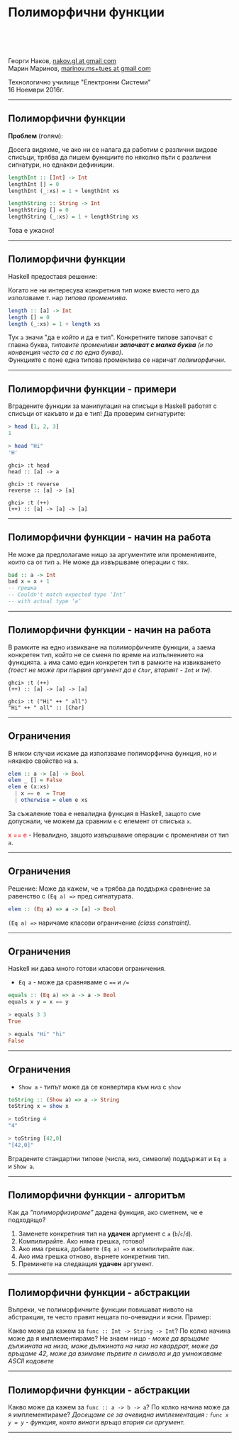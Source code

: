 <!--
    page_number:true
    *page_number:false
-->
<!--
```hs
import Prelude hiding (length)

```
-->
Полиморфични функции<br/>
====

<br>
<br>
<br>

Георги Наков, [nakov.gl at gmail com](mailto:nakov.gl+tues@gmail.com)  
Марин Маринов, [marinov.ms+tues at gmail com](mailto:marinov.ms+tues@gmail.com)


Технологично училище "Електронни Системи"  
16 Ноември 2016г.

---

## Полиморфични функции

**Проблем** (голям):  

Досега видяхме, че ако ни се налага да работим с различни видове списъци, трябва да пишем функциите по няколко пъти с различни сигнатури, но еднакви дефиниции.
<br/>
```hs
lengthInt :: [Int] -> Int
lengthInt [] = 0
lengthInt (_:xs) = 1 + lengthInt xs

lengthString :: String -> Int
lengthString [] = 0
lengthString (_:xs) = 1 + lengthString xs
```

Това е ужасно!

---

## Полиморфични функции

Haskell предоставя решение:

Когато не ни интересува конкретния тип може вместо него да използваме т. нар *типова променлива*.
```hs
length :: [a] -> Int
length [] = 0
length (_:xs) = 1 + length xs
```
Тук `a` значи "да е който и да е тип".
Конкретните типове започват с главна буква, *типовите променливи **започват с малка буква** (и по конвенция често са с по една буква)*.  
Функциите с поне една типова променлива се наричат *полиморфични*.

---

## Полиморфични функции - примери

Вградените функции за манипулация на списъци в Haskell работят с списъци от какъвто и да е тип! Да проверим сигнатурите:
```hs
> head [1, 2, 3]
1

> head "Hi"
'H'
```

```text
ghci> :t head
head :: [a] -> a

ghci> :t reverse
reverse :: [a] -> [a]

ghci> :t (++)
(++) :: [a] -> [a] -> [a]
```
---

## Полиморфични функции - начин на работа

Не може да предполагаме нищо за аргументите или променливите, които са от тип `a`. Не може да извършваме операции с тях.
```hs     
bad :: a -> Int
bad x = x + 1
-- грешка
-- Couldn't match expected type ‘Int’ 
-- with actual type ‘a’
```
---

## Полиморфични функции - начин на работа

В рамките на едно извикване на полиморфичните функции, `a` заема конкретен тип, който не се сменя по време на изпълнението на функцията. `a` има само един конкретен тип в рамките на извикването *(тоест не може при първия аргумент да е `Char`, вторият - `Int` и тн)*.

```text
ghci> :t (++)
(++) :: [a] -> [a] -> [a]

ghci> :t ("Hi" ++ " all")
"Hi" ++ " all" :: [Char]
```
--- 

## Ограничения

В някои случаи искаме да използваме полиморфична функция, но и някакво свойство на `a`.
```hs     
elem :: a -> [a] -> Bool
elem _ [] = False
elem e (x:xs)
  | x == e  = True
  | otherwise = elem e xs
```
За съжаление това е невалидна функция в Haskell, защото сме допуснали, че можем да сравним `e` с елемент от списъка `x`.

<font color="red">x == e</font> - Невалидно, защото извършваме операции с променливи от тип `a`.

---
## Oграничения

Решение: Може да кажем, че `a` трябва да поддържа сравнение за равенство с `(Eq a) =>` пред сигнатурата.
```hs     
elem :: (Eq a) => a -> [a] -> Bool
```
`(Eq a) =>` наричаме класови ограничение *(class constraint)*. 

---

## Oграничения

Haskell ни дава много готови класови ограничения. 
- `Eq a` - може да сравняваме с `==` и `/=`
```hs
equals :: (Eq a) => a -> a -> Bool
equals x y = x == y

> equals 3 3 
True

> equals "Hi" "hi"
False
```
--- 
## Oграничения

- `Show a` - типът може да се конвертира към низ с `show`
```hs
toString :: (Show a) => a -> String
toString x = show x

> toString 4
"4"

> toString [42,0]
"[42,0]"
```
Вградените стандартни типове (числа, низ, симвoли) поддържат и `Eq a` и `Show a`.

---
## Полиморфични функции - алгоритъм

Как да *"полиморфизираме"* дадена функция, ако сметнем, че е подходящо?
1. Заменете конкретния тип на **удачен** аргумент с `а` (`b`/`c`/`d`).
2. Компилирайте. Ако няма грешка, готово!
3. Ако има грешка, добавете `(Eq a) =>` и компилирайте пак.
4. Ако има грешка отново, върнете конкретния тип.
5. Преминете на следващия **удачен** аргумент.


---

## Полиморфични функции - абстракции

Въпреки, че полиморфичните функции повишават нивото на абстракция, те често правят нещата по-очевидни и ясни. 
Пример:

Какво може да кажем за `func :: Int -> String -> Int`? По колко начина може да я имплементираме? 
Не знаем нищо - *може да връщаме дължината на низа, може дължината на низа на квардрат, може да връщаме 42, може да взимаме първите n символа и да умножаваме ASCII кодовете*

---

## Полиморфични функции - абстракции
Какво може да кажем за `func :: a -> b -> а`? По колко начина може да я имплементираме?
*Досещаме се за очевидна имплементация :
`func x y = y` - функция, която винаги връща втория си аргумент.*

---
